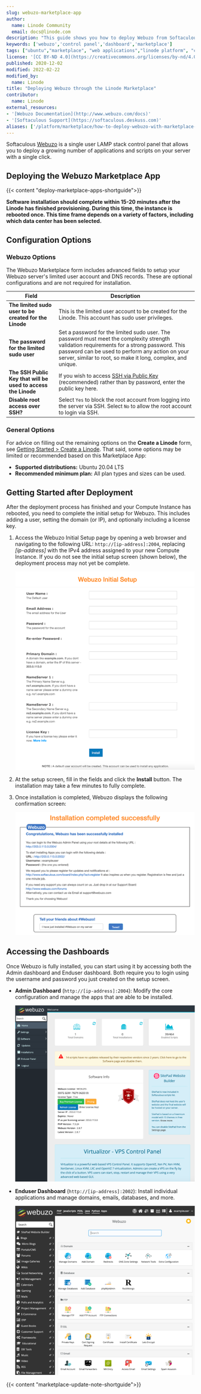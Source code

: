 ```yaml
---
slug: webuzo-marketplace-app
author:
  name: Linode Community
  email: docs@linode.com
description: "This guide shows you how to deploy Webuzo from Softaculous, a LAMP stack control panel that allows you to deploy a growing number of applications and scripts."
keywords: ['webuzo','control panel','dashboard','marketplace']
tags: ["ubuntu","marketplace", "web applications","linode platform", "cloud manager"]
license: '[CC BY-ND 4.0](https://creativecommons.org/licenses/by-nd/4.0)'
published: 2020-12-02
modified: 2022-02-22
modified_by:
  name: Linode
title: "Deploying Webuzo through the Linode Marketplace"
contributor:
  name: Linode
external_resources:
- '[Webuzo Documentation](http://www.webuzo.com/docs)'
- '[Softaculous Support](https://softaculous.deskuss.com)'
aliases: ['/platform/marketplace/how-to-deploy-webuzo-with-marketplace-apps/', '/platform/one-click/how-to-deploy-webuzo-with-one-click-apps/','/guides/how-to-deploy-webuzo-with-one-click-apps/','/guides/deploy-webuzo-with-marketplace-apps/']
---
```


Softaculous [Webuzo](https://www.webuzo.com) is a single user LAMP stack control panel that allows you to deploy a growing number of applications and scripts on your server with a single click.

## Deploying the Webuzo Marketplace App

{{< content "deploy-marketplace-apps-shortguide">}}

**Software installation should complete within 15-20 minutes after the Linode has finished provisioning. During this time, the instance is rebooted once. This time frame depends on a variety of factors, including which data center has been selected.**

## Configuration Options

### Webuzo Options

The Webuzo Marketplace form includes advanced fields to setup your Webuzo server's limited user account and DNS records. These are optional configurations and are not required for installation.

| **Field** | **Description** |
|-----------|-----------------|
| **The limited sudo user to be created for the Linode** | This is the limited user account to be created for the Linode. This account has sudo user privileges. |
| **The password for the limited sudo user** | Set a password for the limited sudo user. The password must meet the complexity strength validation requirements for a strong password. This password can be used to perform any action on your server, similar to root, so make it long, complex, and unique. |
| **The SSH Public Key that will be used to access the Linode** | If you wish to access [SSH via Public Key](https://www.linode.com/docs/security/authentication/use-public-key-authentication-with-ssh/) (recommended) rather than by password, enter the public key here. |
| **Disable root access over SSH?** | Select `Yes` to block the root account from logging into the server via SSH. Select `No` to allow the root account to login via SSH. |

### General Options

For advice on filling out the remaining options on the **Create a Linode** form, see [Getting Started > Create a Linode](/docs/guides/getting-started/#create-a-linode). That said, some options may be limited or recommended based on this Marketplace App:

- **Supported distributions:** Ubuntu 20.04 LTS
- **Recommended minimum plan:** All plan types and sizes can be used.

## Getting Started after Deployment

After the deployment process has finished and your Compute Instance has rebooted, you need to complete the initial setup for Webuzo. This includes adding a user, setting the domain (or IP), and optionally including a license key.

1.  Access the Webuzo Initial Setup page by opening a web browser and navigating to the following URL: `http://[ip-address]:2004`, replacing *[ip-address]* with the IPv4 address assigned to your new Compute Instance. If you do not see the initial setup screen (shown below), the deployment process may not yet be complete.

    ![Webuzo Setup Screen](webuzo-setup-screen.png "Webuzo Setup Screen")

1.  At the setup screen, fill in the fields and click the **Install** button. The installation may take a few minutes to fully complete.

1.  Once installation is completed, Webuzo displays the following confirmation screen:

    ![Webuzo Post-Setup Wizard](webuzo-post-setup-wizard.png "Webuzo Post-Setup Wizard")

## Accessing the Dashboards

Once Webuzo is fully installed, you can start using it by accessing both the Admin dashboard and Enduser dashboard. Both require you to login using the username and password you just created on the setup screen.

- **Admin Dashboard** (`http://[ip-address]:2004`): Modify the core configuration and manage the apps that are able to be installed.

    ![Webuzo Admin Panel](webuzo-admin-panel.png "Webuzo Admin Panel")

- **Enduser Dashboard** (`http://[ip-address]:2002`): Install individual applications and manage domains, emails, databases, and more.

    ![Webuzo Enduser Panel](webuzo-enduser-panel.png "Webuzo EnduserPanel")

{{< content "marketplace-update-note-shortguide">}}
